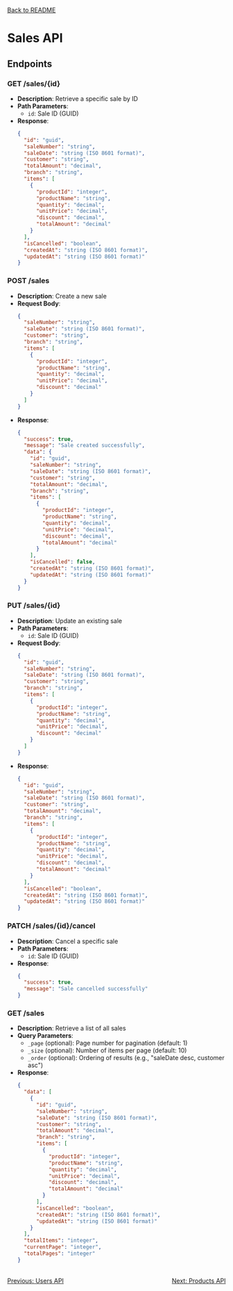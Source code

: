 [Back to README](../README.md)

# Sales API

## Endpoints

### GET /sales/{id}
- **Description**: Retrieve a specific sale by ID
- **Path Parameters**:
  - `id`: Sale ID (GUID)
- **Response**: 
  ```json
  {
    "id": "guid",
    "saleNumber": "string",
    "saleDate": "string (ISO 8601 format)",
    "customer": "string",
    "totalAmount": "decimal",
    "branch": "string",
    "items": [
      {
        "productId": "integer",
        "productName": "string",
        "quantity": "decimal",
        "unitPrice": "decimal",
        "discount": "decimal",
        "totalAmount": "decimal"
      }
    ],
    "isCancelled": "boolean",
    "createdAt": "string (ISO 8601 format)",
    "updatedAt": "string (ISO 8601 format)"
  }
  ```

### POST /sales
- **Description**: Create a new sale
- **Request Body**:
  ```json
  {
    "saleNumber": "string",
    "saleDate": "string (ISO 8601 format)",
    "customer": "string",
    "branch": "string",
    "items": [
      {
        "productId": "integer",
        "productName": "string",
        "quantity": "decimal",
        "unitPrice": "decimal",
        "discount": "decimal"
      }
    ]
  }
  ```
- **Response**: 
  ```json
  {
    "success": true,
    "message": "Sale created successfully",
    "data": {
      "id": "guid",
      "saleNumber": "string",
      "saleDate": "string (ISO 8601 format)",
      "customer": "string",
      "totalAmount": "decimal",
      "branch": "string",
      "items": [
        {
          "productId": "integer",
          "productName": "string",
          "quantity": "decimal",
          "unitPrice": "decimal",
          "discount": "decimal",
          "totalAmount": "decimal"
        }
      ],
      "isCancelled": false,
      "createdAt": "string (ISO 8601 format)",
      "updatedAt": "string (ISO 8601 format)"
    }
  }
  ```

### PUT /sales/{id}
- **Description**: Update an existing sale
- **Path Parameters**:
  - `id`: Sale ID (GUID)
- **Request Body**:
  ```json
  {
    "id": "guid",
    "saleNumber": "string",
    "saleDate": "string (ISO 8601 format)",
    "customer": "string",
    "branch": "string",
    "items": [
      {
        "productId": "integer",
        "productName": "string",
        "quantity": "decimal",
        "unitPrice": "decimal",
        "discount": "decimal"
      }
    ]
  }
  ```
- **Response**: 
  ```json
  {
    "id": "guid",
    "saleNumber": "string",
    "saleDate": "string (ISO 8601 format)",
    "customer": "string",
    "totalAmount": "decimal",
    "branch": "string",
    "items": [
      {
        "productId": "integer",
        "productName": "string",
        "quantity": "decimal",
        "unitPrice": "decimal",
        "discount": "decimal",
        "totalAmount": "decimal"
      }
    ],
    "isCancelled": "boolean",
    "createdAt": "string (ISO 8601 format)",
    "updatedAt": "string (ISO 8601 format)"
  }
  ```

### PATCH /sales/{id}/cancel
- **Description**: Cancel a specific sale
- **Path Parameters**:
  - `id`: Sale ID (GUID)
- **Response**: 
  ```json
  {
    "success": true,
    "message": "Sale cancelled successfully"
  }
  ```

### GET /sales
- **Description**: Retrieve a list of all sales
- **Query Parameters**:
  - `_page` (optional): Page number for pagination (default: 1)
  - `_size` (optional): Number of items per page (default: 10)
  - `_order` (optional): Ordering of results (e.g., "saleDate desc, customer asc")
- **Response**: 
  ```json
  {
    "data": [
      {
        "id": "guid",
        "saleNumber": "string",
        "saleDate": "string (ISO 8601 format)",
        "customer": "string",
        "totalAmount": "decimal",
        "branch": "string",
        "items": [
          {
            "productId": "integer",
            "productName": "string",
            "quantity": "decimal",
            "unitPrice": "decimal",
            "discount": "decimal",
            "totalAmount": "decimal"
          }
        ],
        "isCancelled": "boolean",
        "createdAt": "string (ISO 8601 format)",
        "updatedAt": "string (ISO 8601 format)"
      }
    ],
    "totalItems": "integer",
    "currentPage": "integer",
    "totalPages": "integer"
  }
  ```

<br/>
<div style="display: flex; justify-content: space-between;">
  <a href="./users-api.md">Previous: Users API</a>
  <a href="./products-api.md">Next: Products API</a>
</div>